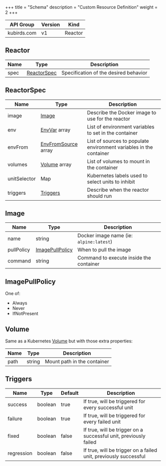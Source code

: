+++
title = "Schema"
description = "Custom Resource Definition"
weight = 2
+++

| API Group | Version | Kind |
| --------- | ------- | ---- |
| kubirds.com | v1 | Reactor |

## Reactor

| Name | Type | Description |
| ---- | ---- | ----------- |
| spec | [ReactorSpec](#ReactorSpec) | Specification of the desired behavior |

## ReactorSpec

| Name | Type | Description |
| ---- | ---- | ----------- |
| image | [Image](#Image) | Describe the Docker image to use for the reactor |
| env | [EnvVar](https://v1-18.docs.kubernetes.io/docs/reference/generated/kubernetes-api/v1.18/#envvar-v1-core) array | List of environment variables to set in the container |
| envFrom | [EnvFromSource](https://v1-18.docs.kubernetes.io/docs/reference/generated/kubernetes-api/v1.18/#envfromsource-v1-core) array | List of sources to populate environment variables in the container |
| volumes | [Volume](#Volume) array | List of volumes to mount in the container |
| unitSelector | Map | Kubernetes labels used to select units to inhibit |
| triggers | [Triggers](#Triggers) | Describe when the reactor should run |

## Image

| Name | Type | Description |
| ---- | ---- | ----------- |
| name | string | Docker image name (ie: `alpine:latest`) |
| pullPolicy | [ImagePullPolicy](#ImagePullPolicy) | When to pull the image |
| command | string | Command to execute inside the container |

## ImagePullPolicy

One of:

 - Always
 - Never
 - IfNotPresent

## Volume

Same as a Kubernetes [Volume](https://v1-18.docs.kubernetes.io/docs/reference/generated/kubernetes-api/v1.18/#volume-v1-core) but with those extra properties:

| Name | Type | Description |
| ---- | ---- | ----------- |
| path | string | Mount path in the container |

## Triggers

| Name | Type | Default | Description |
| ---- | ---- | ------- | ----------- |
| success | boolean | true | If true, will be triggered for every successful unit |
| failure | boolean | true | If true, will be triggered for every failed unit |
| fixed | boolean | false | If true, will be trigger on a successful unit, previously failed |
| regression | boolean | false | If true, will be trigger on a failed unit, previously successful |
